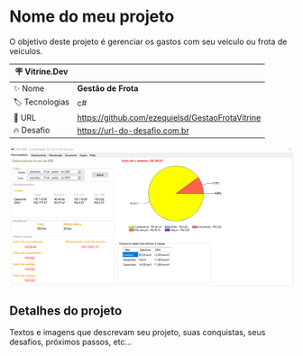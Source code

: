 # Nome do meu projeto

O objetivo deste projeto é gerenciar os gastos com seu veículo ou frota de veículos.

| :placard: Vitrine.Dev |     |
| -------------  | --- |
| :sparkles: Nome        | **Gestão de Frota**
| :label: Tecnologias | c#
| :rocket: URL         | https://github.com/ezequielsd/GestaoFrotaVitrine
| :fire: Desafio     | https://url-do-desafio.com.br

<!-- Inserir imagem com a #vitrinedev ao final do link -->
![](Release/dashboard.PNG)

## Detalhes do projeto

Textos e imagens que descrevam seu projeto, suas conquistas, seus desafios, próximos passos, etc...
